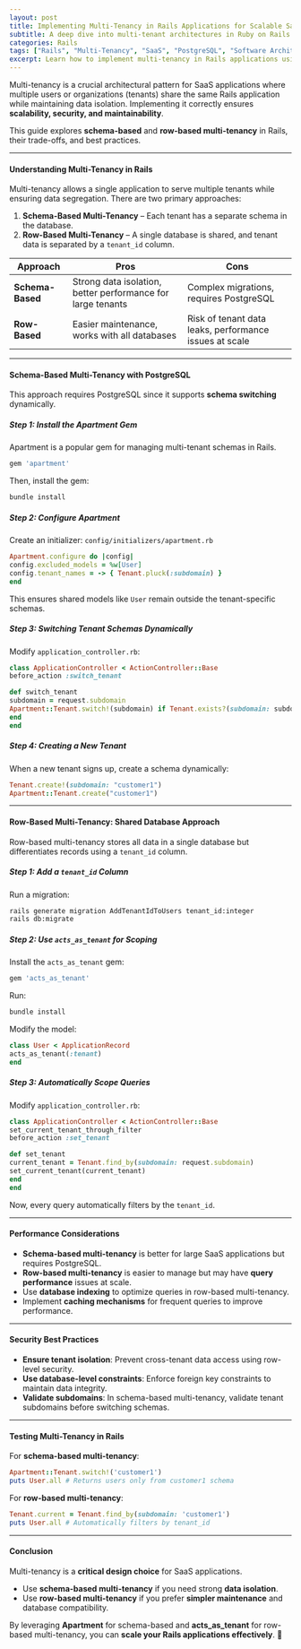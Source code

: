 ```yaml
---
layout: post
title: Implementing Multi-Tenancy in Rails Applications for Scalable SaaS
subtitle: A deep dive into multi-tenant architectures in Ruby on Rails and their practical implementation
categories: Rails
tags: ["Rails", "Multi-Tenancy", "SaaS", "PostgreSQL", "Software Architecture"]
excerpt: Learn how to implement multi-tenancy in Rails applications using schema-based and row-based strategies for scalable SaaS platforms.
---
```



Multi-tenancy is a crucial architectural pattern for SaaS applications where multiple users or organizations (tenants) share the same Rails application while maintaining data isolation. Implementing it correctly ensures **scalability, security, and maintainability**.

This guide explores **schema-based** and **row-based multi-tenancy** in Rails, their trade-offs, and best practices.

---

#### **Understanding Multi-Tenancy in Rails**
Multi-tenancy allows a single application to serve multiple tenants while ensuring data segregation. There are two primary approaches:

1. **Schema-Based Multi-Tenancy** – Each tenant has a separate schema in the database.
2. **Row-Based Multi-Tenancy** – A single database is shared, and tenant data is separated by a `tenant_id` column.

| Approach | Pros | Cons |
|----------|------|------|
| **Schema-Based** | Strong data isolation, better performance for large tenants | Complex migrations, requires PostgreSQL |
| **Row-Based** | Easier maintenance, works with all databases | Risk of tenant data leaks, performance issues at scale |

---

#### **Schema-Based Multi-Tenancy with PostgreSQL**
This approach requires PostgreSQL since it supports **schema switching** dynamically.

##### **Step 1: Install the Apartment Gem**
Apartment is a popular gem for managing multi-tenant schemas in Rails.

```ruby
gem 'apartment'
```
Then, install the gem:

```sh
bundle install
```

##### **Step 2: Configure Apartment**
Create an initializer: `config/initializers/apartment.rb`

```ruby
Apartment.configure do |config|
config.excluded_models = %w[User]
config.tenant_names = -> { Tenant.pluck(:subdomain) }
end
```

This ensures shared models like `User` remain outside the tenant-specific schemas.

##### **Step 3: Switching Tenant Schemas Dynamically**
Modify `application_controller.rb`:

```ruby
class ApplicationController < ActionController::Base
before_action :switch_tenant

def switch_tenant
subdomain = request.subdomain
Apartment::Tenant.switch!(subdomain) if Tenant.exists?(subdomain: subdomain)
end
end
```

##### **Step 4: Creating a New Tenant**
When a new tenant signs up, create a schema dynamically:

```ruby
Tenant.create!(subdomain: "customer1")
Apartment::Tenant.create("customer1")
```

---

#### **Row-Based Multi-Tenancy: Shared Database Approach**
Row-based multi-tenancy stores all data in a single database but differentiates records using a `tenant_id` column.

##### **Step 1: Add a `tenant_id` Column**
Run a migration:

```sh
rails generate migration AddTenantIdToUsers tenant_id:integer
rails db:migrate
```

##### **Step 2: Use `acts_as_tenant` for Scoping**
Install the `acts_as_tenant` gem:

```ruby
gem 'acts_as_tenant'
```

Run:

```sh
bundle install
```

Modify the model:

```ruby
class User < ApplicationRecord
acts_as_tenant(:tenant)
end
```

##### **Step 3: Automatically Scope Queries**
Modify `application_controller.rb`:

```ruby
class ApplicationController < ActionController::Base
set_current_tenant_through_filter
before_action :set_tenant

def set_tenant
current_tenant = Tenant.find_by(subdomain: request.subdomain)
set_current_tenant(current_tenant)
end
end
```

Now, every query automatically filters by the `tenant_id`.

---

#### **Performance Considerations**
- **Schema-based multi-tenancy** is better for large SaaS applications but requires PostgreSQL.
- **Row-based multi-tenancy** is easier to manage but may have **query performance** issues at scale.
- Use **database indexing** to optimize queries in row-based multi-tenancy.
- Implement **caching mechanisms** for frequent queries to improve performance.

---

#### **Security Best Practices**
- **Ensure tenant isolation**: Prevent cross-tenant data access using row-level security.
- **Use database-level constraints**: Enforce foreign key constraints to maintain data integrity.
- **Validate subdomains**: In schema-based multi-tenancy, validate tenant subdomains before switching schemas.

---

#### **Testing Multi-Tenancy in Rails**
For **schema-based multi-tenancy**:

```ruby
Apartment::Tenant.switch!('customer1')
puts User.all # Returns users only from customer1 schema
```

For **row-based multi-tenancy**:

```ruby
Tenant.current = Tenant.find_by(subdomain: 'customer1')
puts User.all # Automatically filters by tenant_id
```

---

#### **Conclusion**
Multi-tenancy is a **critical design choice** for SaaS applications.
- Use **schema-based multi-tenancy** if you need strong **data isolation**.
- Use **row-based multi-tenancy** if you prefer **simpler maintenance** and database compatibility.

By leveraging **Apartment** for schema-based and **acts_as_tenant** for row-based multi-tenancy, you can **scale your Rails applications effectively**. 🚀
